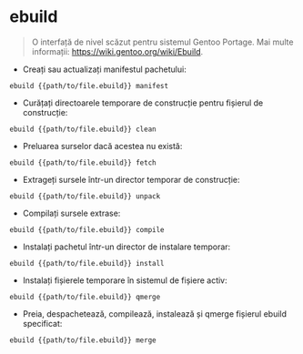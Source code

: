 # ebuild

> O interfață de nivel scăzut pentru sistemul Gentoo Portage.
> Mai multe informații: <https://wiki.gentoo.org/wiki/Ebuild>.

- Creați sau actualizați manifestul pachetului:

`ebuild {{path/to/file.ebuild}} manifest`

- Curățați directoarele temporare de construcție pentru fișierul de construcție:

`ebuild {{path/to/file.ebuild}} clean`

- Preluarea surselor dacă acestea nu există:

`ebuild {{path/to/file.ebuild}} fetch`

- Extrageți sursele într-un director temporar de construcție:

`ebuild {{path/to/file.ebuild}} unpack`

- Compilați sursele extrase:

`ebuild {{path/to/file.ebuild}} compile`

- Instalați pachetul într-un director de instalare temporar:

`ebuild {{path/to/file.ebuild}} install`

- Instalați fișierele temporare în sistemul de fișiere activ:

`ebuild {{path/to/file.ebuild}} qmerge`

- Preia, despachetează, compilează, instalează și qmerge fișierul ebuild specificat:

`ebuild {{path/to/file.ebuild}} merge`
